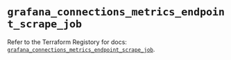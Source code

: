 # `grafana_connections_metrics_endpoint_scrape_job`

Refer to the Terraform Registory for docs: [`grafana_connections_metrics_endpoint_scrape_job`](https://registry.terraform.io/providers/grafana/grafana/3.16.0/docs/resources/connections_metrics_endpoint_scrape_job).
